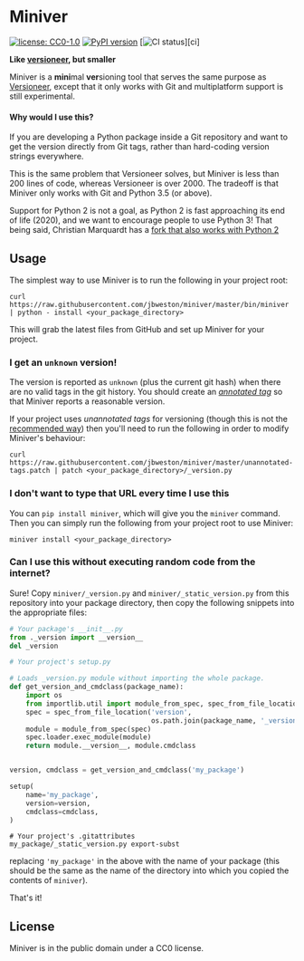 # Miniver
[![license: CC0-1.0](https://img.shields.io/pypi/l/miniver.svg)][cc0]
[![PyPI version](https://img.shields.io/pypi/v/miniver.svg)][pypi]
[![CI status](https://github.com/jbweston/miniver/workflows/test/badge.svg)][ci]


**Like [versioneer][versioneer], but smaller**

Miniver is a **mini**mal **ver**sioning tool that serves the same purpose
as [Versioneer][versioneer], except that it only works with Git and
multiplatform support is still experimental.

#### Why would I use this?
If you are developing a Python package inside a Git repository and
want to get the version directly from Git tags, rather than hard-coding
version strings everywhere.

This is the same problem that Versioneer solves, but Miniver is less
than 200 lines of code, whereas Versioneer is over 2000. The tradeoff
is that Miniver only works with Git and Python 3.5 (or above).

Support for Python 2 is not a goal, as Python 2 is fast approaching its
end of life (2020), and we want to encourage people to use Python 3!
That being said, Christian Marquardt has a [fork that also
works with Python 2](https://github.com/cmarquardt/miniver2)

[versioneer]: https://github.com/warner/python-versioneer
[cc0]: http://creativecommons.org/publicdomain/zero/1.0/
[pypi]: https://pypi.org/project/miniver/
[travis]: https://travis-ci.org/jbweston/miniver
[appveyor]: https://ci.appveyor.com/project/jbweston/miniver

## Usage
The simplest way to use Miniver is to run the following in your project root:
```
curl https://raw.githubusercontent.com/jbweston/miniver/master/bin/miniver | python - install <your_package_directory>
```
This will grab the latest files from GitHub and set up Miniver for your project.

### I get an `unknown` version!
The version is reported as `unknown` (plus the current git hash) when there are no valid tags
in the git history. You should create an [*annotated tag*](https://git-scm.com/book/en/v2/Git-Basics-Tagging)
so that Miniver reports a reasonable version.

If your project uses *unannotated tags* for versioning (though this is not the
[recommended way](https://stackoverflow.com/questions/11514075/what-is-the-difference-between-an-annotated-and-unannotated-tag))
then you'll need to run the following in order to modify Miniver's behaviour:
```
curl https://raw.githubusercontent.com/jbweston/miniver/master/unannotated-tags.patch | patch <your_package_directory>/_version.py
```

### I don't want to type that URL every time I use this
You can `pip install miniver`, which will give you the `miniver` command.
Then you can simply run the following from your project root to use Miniver:
```
miniver install <your_package_directory>
```

### Can I use this without executing random code from the internet?
Sure! Copy `miniver/_version.py` and `miniver/_static_version.py` from this
repository into your package directory, then copy the following snippets into
the appropriate files:

```python
# Your package's __init__.py
from ._version import __version__
del _version
```

```python
# Your project's setup.py

# Loads _version.py module without importing the whole package.
def get_version_and_cmdclass(package_name):
    import os
    from importlib.util import module_from_spec, spec_from_file_location
    spec = spec_from_file_location('version',
                                   os.path.join(package_name, '_version.py'))
    module = module_from_spec(spec)
    spec.loader.exec_module(module)
    return module.__version__, module.cmdclass


version, cmdclass = get_version_and_cmdclass('my_package')

setup(
    name='my_package',
    version=version,
    cmdclass=cmdclass,
)
```

```
# Your project's .gitattributes
my_package/_static_version.py export-subst
```

replacing `'my_package'` in the above with the name of your package
(this should be the same as the name of the directory into
which you copied the contents of `miniver`).

That's it!

## License
Miniver is in the public domain under a CC0 license.
